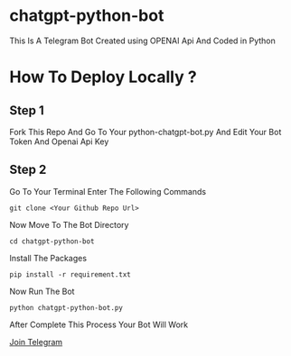 # chatgpt-python-bot
This Is A Telegram Bot Created using OPENAI Api And Coded in Python

# How To Deploy Locally ?
## Step 1
Fork This Repo And Go To Your python-chatgpt-bot.py And Edit Your Bot Token And Openai Api Key

## Step 2
Go To Your Terminal Enter The Following Commands


```git clone <Your Github Repo Url>```

Now Move To The Bot Directory


```cd chatgpt-python-bot```

Install The Packages

```pip install -r requirement.txt ```

Now Run The Bot

```python chatgpt-python-bot.py```

After Complete This Process Your Bot Will Work

[Join Telegram ](https://t.me/+2C83L6iB6XoyZWI9)
